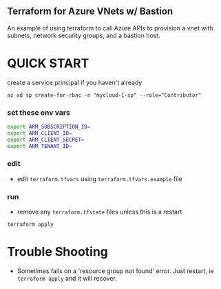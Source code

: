 Terraform for Azure VNets w/ Bastion
---------

An example of using terraform to call Azure APIs to provision a vnet with
subnets, network security groups,  and a bastion host.

# QUICK START

create a service principal if you haven't already

```console
az ad sp create-for-rbac -n "mycloud-1-sp" --role="Contributor"
```

### set these env vars

```bash
export ARM_SUBSCRIPTION_ID=
export ARM_CLIENT_ID=
export ARM_CLIENT_SECRET=
export ARM_TENANT_ID=
```

### edit

* edit `terraform.tfvars` using `terraform.tfvars.example` file

### run

* remove any `terraform.tfstate` files unless this is a restart

```console
terraform apply
```

# Trouble Shooting

* Sometimes fails on a 'resource group not found' error.  Just restart, ie `terraform apply` and it will recover.

